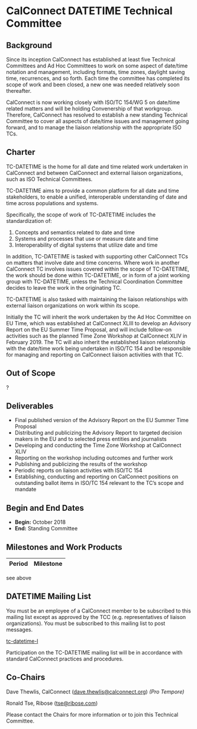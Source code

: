 # CalConnect DATETIME Technical Committee

## Background

Since its inception CalConnect has established at least five Technical Committees and Ad Hoc Committees to work on some aspect of date/time notation and management, including formats, time zones, daylight saving time, recurrences, and so forth.  Each time the committee has completed its scope of work and been closed, a new one was needed relatively soon thereafter.

CalConnect is now working closely with ISO/TC 154/WG 5 on date/time related matters and will be holding Convenership of that workgroup. Therefore, CalConnect has resolved to establish a new standing Technical Committee to cover all aspects of date/time issues and management going forward, and to manage the liaison relationship with the appropriate ISO TCs.  

## Charter

TC-DATETIME is the home for all date and time related work undertaken in CalConnect and between CalConnect and external liaison organizations, such as ISO Technical Committees.

TC-DATETIME aims to provide a common platform for all date and time stakeholders, to enable a unified, interoperable understanding of date and time across populations and systems. 

Specifically, the scope of work of TC-DATETIME includes the standardization of:
1. Concepts and semantics related to date and time
2. Systems and processes that use or measure date and time
3. Interoperability of digital systems that utilize date and time

In addition, TC-DATETIME is tasked with supporting other CalConnect TCs on matters that involve date and time concerns. Where work in another CalConnect TC involves issues covered within the scope of TC-DATETIME, the work should be done within TC-DATETIME, or in form of a joint working group with TC-DATETIME, unless the Technical Coordination Committee decides to leave the work in the originating TC.

TC-DATETIME is also tasked with maintaining the liaison relationships with external liaison organizations on work within its scope.

Initially the TC will inherit the work undertaken by the Ad Hoc Committee on EU Time, which was established at CalConnect XLIII to develop an Advisory Report on the EU Summer Time Proposal, and will include follow-on activities such as the planned Time Zone Workshop at CalConnect XLIV in February 2019. The TC will also inherit the established liaison relationship with the date/time work being undertaken in ISO/TC 154 and be responsible for managing and reporting on CalConnect liaison activities with that TC. 

## Out of Scope 

?
 
## Deliverables

- Final published version of the Advisory Report on the EU Summer Time Proposal
- Distributing and publicizing the Advisory Report to targeted decision makers in the EU and to selected press entities and journalists
- Developing and conducting the Time Zone Workshop at CalConnect XLIV
- Reporting on the workshop including outcomes and further work
- Publishing and publicizing the results of the workshop
- Periodic reports on liaison activities with ISO/TC 154
- Establishing, conducting and reporting on CalConnect positions on outstanding ballot items in ISO/TC 154 relevant to the TC’s scope and mandate

## Begin and End Dates

* **Begin:** October 2018
* **End:** Standing Committee

## Milestones and Work Products

| Period | Milestone |
| --- | --- |
see above

## DATETIME Mailing List

You must be an employee of a CalConnect member to be subscribed to this mailing list except as approved by the TCC (e.g. representatives of liaison organizations).  You must be subscribed to this mailing list to post messages.

[tc-datetime-l](mailto:tc-datetime-l@lists.calconnect.org)

Participation on the TC-DATETIME mailing list will be in accordance with standard CalConnect practices and procedures.

## Co-Chairs

Dave Thewlis, CalConnect ([dave.thewlis@calconnect.org](mailto:dave.thewlis@calconnect.org)) *(Pro Tempore)*

Ronald Tse, Ribose ([tse@ribose.com](mailto:tse@ribose.com))

Please contact the Chairs for more information or to join this Technical Committee.
